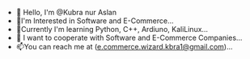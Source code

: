 - 👋 Hello, I'm @Kubra nur Aslan
- 👀I'm Interested in Software and E-Commerce...
- 🌱Currently I'm learning Python, C++, Ardiuno, KaliLinux...
- 💞️ I want to cooperate with Software and E-Commerce Companies...
- 📫You can reach me at (e.commerce.wizard.kbra1@gmail.com)...

<!---
Kubranra/Kubranra is a private ✨ repository because 'README.md' (this file) appears in your GitHub profile.
You can click the Preview link to take a look at your changes.
--->
